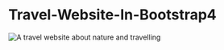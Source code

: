 # Travel-Website-In-Bootstrap4
![A travel website about nature and travelling](https://bluepenarticles.com/blog/wp-content/uploads/2016/06/travel-blogger-800x450.jpg)
